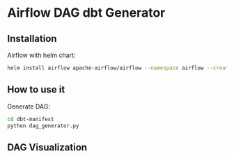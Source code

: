 # Airflow DAG dbt Generator

## Installation

Airflow with helm chart:

```bash
helm install airflow apache-airflow/airflow --namespace airflow --create-namespace -f airflow-manifest/config/values.yaml
```

## How to use it

Generate DAG:

```bash
cd dbt-manifest
python dag_generator.py
```

## DAG Visualization